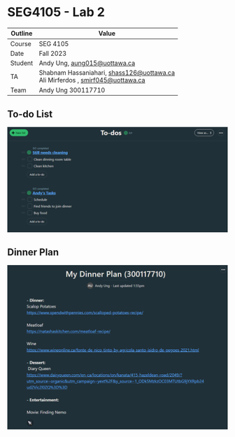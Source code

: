 # SEG4105 - Lab 2

| Outline | Value |
| --- | --- |
| Course | SEG 4105 |
| Date | Fall 2023 |
| Student | Andy Ung, aung015@uottawa.ca |
| TA | Shabnam Hassaniahari, shass126@uottawa.ca <br> Ali Mirferdos , smirf045@uottawa.ca| 
| Team | Andy Ung 300117710 <br>|

## To-do List
![Alt text](image.png)

## Dinner Plan
![Alt text](image-1.png)